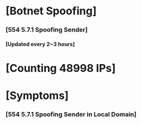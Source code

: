 # [Botnet Spoofing]
### [554 5.7.1 Spoofing Sender]
#### [Updated every 2~3 hours]

# [Counting 48998 IPs]

# [Symptoms] 
###   [554 5.7.1 Spoofing Sender in Local Domain]
